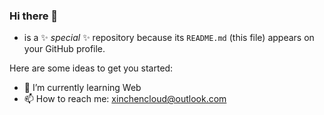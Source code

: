 ### Hi there 👋

* is a ✨ _special_ ✨ repository because its `README.md` (this file) appears on your GitHub profile.

Here are some ideas to get you started:

- 🌱 I’m currently learning Web
- 📫 How to reach me: xinchencloud@outlook.com
